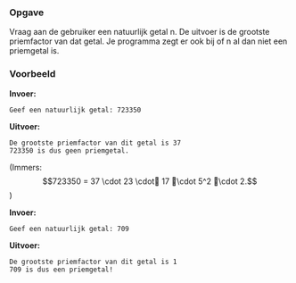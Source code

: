 ### Opgave

Vraag aan de gebruiker een natuurlijk getal n. De uitvoer is de grootste
priemfactor van dat getal. Je programma zegt er ook bij of n al dan niet een priemgetal is.


### Voorbeeld

**Invoer:**

    Geef een natuurlijk getal: 723350

**Uitvoer:**

    De grootste priemfactor van dit getal is 37
    723350 is dus geen priemgetal.

(Immers: $$723350 = 37 \cdot 23 \cdot 17 \cdot 5^2 \cdot 2.$$)

**Invoer:**

    Geef een natuurlijk getal: 709

**Uitvoer:**

    De grootste priemfactor van dit getal is 1
    709 is dus een priemgetal!

